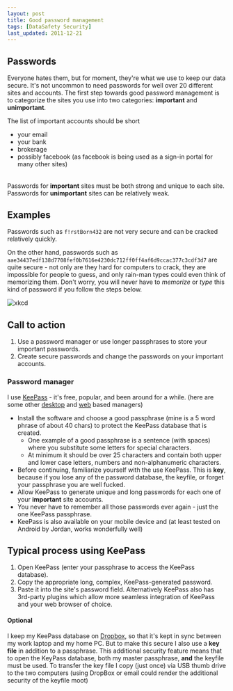```yaml
---
layout: post
title: Good password management
tags: [DataSafety Security]
last_updated: 2011-12-21
---
```


## Passwords
Everyone hates them, but for moment, they're what we use to keep our data secure. It's not uncommon to need passwords for well over 20 different sites and accounts. The first step towards good password management is to categorize the sites you use into two categories: **important** and **unimportant**.

The list of important accounts should be short

* your email
* your bank
* brokerage
* possibly facebook (as facebook is being used as a sign-in portal for many other sites)

###### 
Passwords for **important** sites must be both strong and unique to each site. Passwords for **unimportant** sites can be relatively weak.


## Examples
Passwords such as `f!rstBorn432` are not very secure and can be cracked relatively quickly. 

On the other hand, passwords such as `aae34437edf138d7708fef0b7616e4230dc712ff0ff4af6d9ccac377c3cdf3d7` are quite secure - not only are they hard for computers to crack, 
they are impossible for people to guess, and only rain-man types could even think of memorizing them. Don't worry, you will never have to _memorize_ or _type_ this kind of password if you follow the steps below.

![xkcd](http://imgs.xkcd.com/comics/password_strength.png)


## Call to action
1. Use a password manager or use longer passphrases to store your important passwords.
1. Create secure passwords and change the passwords on your important accounts.

### Password manager
I use [KeePass](http://keepass.info/index.html) - it's free, popular, and been around for a while. (here are some other [desktop](http://lifehacker.com/5529133/five-best-password-managers) and [web](http://www.passpack.com/en/professional-password-manager/) based managers)

* Install the software and choose a good passphrase (mine is a 5 word phrase of about 40 chars) to protect the KeePass database that is created.
  * One example of a good passphrase is a sentence (with spaces) where you substitute some letters for special characters.
  * At minimum it should be over 25 characters and contain both upper and lower case letters, numbers and non-alphanumeric characters.
* Before continuing, familiarize yourself with the use KeePass. This is **key**, because if you lose any of the password database, the keyfile, or forget your passphrase you are well fucked.
* Allow KeePass to generate unique and long passwords for each one of your **important** site accounts.
* You never have to remember all those passwords ever again - just the one KeePass passphrase.
* KeePass is also available on your mobile device and (at least tested on Android by Jordan, works wonderfully well)

## Typical process using KeePass
1. Open KeePass (enter your passphrase to access the KeePass database).
1. Copy the appropriate long, complex, KeePass-generated password.
1. Paste it into the site's password field.
Alternatively KeePass also has 3rd-party plugins which allow more seamless integration of KeePass and your web browser of choice.

#### Optional
I keep my KeePass database on [Dropbox](http://db.tt/PnMCV7X), so that it's kept in sync between my work laptop and my home PC. But to make this secure I also use a **key file** in addition to a passphrase. This additional security feature means that to open the KeyPass database, both my master passphrase, **and** the keyfile must be used. To transfer the key file I copy (just once) via USB thumb drive to the two computers (using DropBox or email could render the additional security of the keyfile moot)
